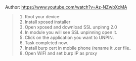 Author: https://www.youtube.com/watch?v=Az-NZwbXcMA


> 1. Root your device
> 1. Install xposed installer
> 1. Open xposed and download SSL unpinng 2.0
> 1. In module you will see SSL unpinning open it.
> 1. Click on the application you want to UNPIN.
> 1. Task completed now.
> 1. Install burp cert in mobile phone (rename it .cer file_
> 1. Open WIFI and set burp IP as proxy
